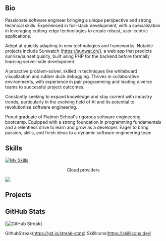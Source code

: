 
## Bio

Passionate software engineer bringing a unique perspective and strong technical skills. Experienced in full-stack development, with a specialization in leveraging cutting-edge technologies to create robust, user-centric applications.

Adept at quickly adapting to new technologies and frameworks. Notable projects include Sunwatch (https://sunwat.ch/), a web app that predicts sunrise/sunset quality, built using PHP for the backend before formally learning server-side development.

A proactive problem-solver, skilled in techniques like whiteboard visualization and rubber duck debugging. Thrives in collaborative environments, with experience in pair programming and leading diverse teams to successful project outcomes.

Constantly seeking to expand knowledge and stay current with industry trends, particularly in the evolving field of AI and its potential to revolutionize software engineering.

Proud graduate of Flatiron School's rigorous software engineering bootcamp. Equipped with a strong foundation in programming fundamentals and a relentless drive to learn and grow as a developer. Eager to bring passion, skills, and fresh ideas to a dynamic software engineering team.

## Skills
[![My Skills](https://skillicons.dev/icons?i=js,html,css,wasm)](https://skillicons.dev)


<p align="center">
  <p style="text-align: center;">Cloud providers</p>
  <img src="https://skillicons.dev/icons?i=git,kubernetes,docker,c,vim" />
</p>

## Projects


## GitHub Stats

[![GitHub Streak](https://github-readme-streak-stats.herokuapp.com/?user=jgray-dev)]



GithubStreak(https://git.io/streak-stats)
SkillIcons(https://skillicons.dev)
